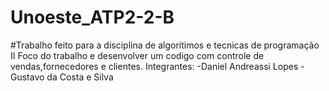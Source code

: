 # Unoeste_ATP2-2-B
#Trabalho feito para a disciplina de algoritimos e tecnicas de programação II
Foco do trabalho e desenvolver um codigo com controle de vendas,fornecedores e clientes.
Integrantes: 
-Daniel Andreassi Lopes
-Gustavo da Costa e Silva
